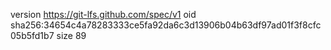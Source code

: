 version https://git-lfs.github.com/spec/v1
oid sha256:34654c4a78283333ce5fa92da6c3d13906b04b63df97ad01f3f8cfc05b5fd1b7
size 89
